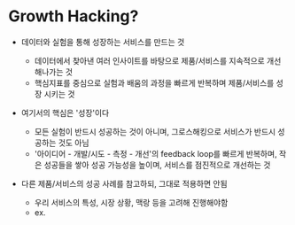 # Growth Hacking?
- 데이터와 실험을 통해 성장하는 서비스를 만드는 것
	- 데이터에서 찾아낸 여러 인사이트를 바탕으로 제품/서비스를 지속적으로 개선해나가는 것
	- 핵심지표를 중심으로 실험과 배움의 과정을 빠르게 반복하며 제품/서비스를 성장 시키는 것

- 여기서의 핵심은 '성장'이다
	- 모든 실험이 반드시 성공하는 것이 아니며, 그로스해킹으로 서비스가 반드시 성공하는 것도 아님
	- '아이디어 - 개발/시도 - 측정 - 개선'의 feedback loop를 빠르게 반복하며, 작은 성공들을 쌓아 성공 가능성을 높이며, 서비스를 점진적으로 개선하는 것

- 다른 제품/서비스의 성공 사례를 참고하되, 그대로 적용하면 안됨
	- 우리 서비스의 특성, 시장 상황, 맥랑 등을 고려해 진행해야함
	- ex.



